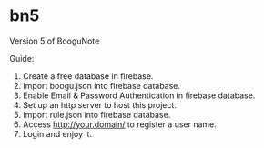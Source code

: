 # bn5
Version 5 of BooguNote

Guide:

1. Create a free database in firebase.
2. Import boogu.json into firebase database.
3. Enable Email & Password Authentication in firebase database.
4. Set up an http server to host this project.
5. Import rule.json into firebase database.
6. Access http://your.domain/ to register a user name.
7. Login and enjoy it.